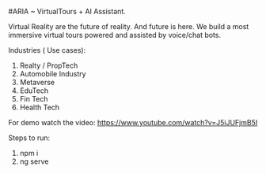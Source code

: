 #ARIA
~ VirtualTours + AI Assistant.

Virtual Reality are the future of reality. And future is here. 
We build a most immersive virtual tours powered and assisted by voice/chat bots. 

Industries ( Use cases):
1. Realty / PropTech
2. Automobile Industry
3. Metaverse
4. EduTech
5. Fin Tech
6. Health Tech


For demo watch the video:
https://www.youtube.com/watch?v=J5iJUFjmB5I

Steps to run: 
1. npm i
2. ng serve




